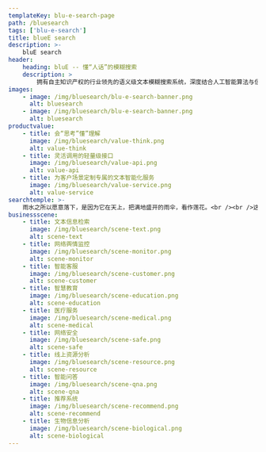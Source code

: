 ```yaml
---
templateKey: blu-e-search-page
path: /bluesearch
tags: ['blu-e-search']
title: blueE search
description: >-
    bluE search
header:
    heading: bluE -- 懂“人话”的模糊搜索
    description: >
        拥有自主知识产权的行业领先的语义级文本模糊搜索系统，深度结合人工智能算法与信息检索技术，基于经过多层次训练的深度学习语言模型组，实现文本语义的高效挖掘，给予拟人思维的智慧理解。 轻量、快速、查全率高、理解层次深、信息定位准。
images:
    - image: /img/bluesearch/blu-e-search-banner.png
      alt: bluesearch
    - image: /img/bluesearch/blu-e-search-banner.png
      alt: bluesearch
productvalue:
    - title: 会“思考”懂”理解
      image: /img/bluesearch/value-think.png
      alt: value-think
    - title: 灵活调用的轻量级接口
      image: /img/bluesearch/value-api.png
      alt: value-api
    - title: 为客户场景定制专属的文本智能化服务
      image: /img/bluesearch/value-service.png
      alt: value-service
searchtemple: >-
    雨水之所以愿意落下，是因为它在天上，把满地盛开的雨伞，看作莲花。<br /><br />这个想象有些大，大到可以覆盖我走过的所有的路。人生大概是随时要迎接雨的，直到雨成为身体的一部分。雨是一种巨大的力量，它来自天堂。我想象，在夏末的黄昏，或者是春天的早晨，大自然会有某种力量在凝聚，在地上的人们不注意的时候，某种力量突然苏醒，这是云团里隐藏着的季节的神秘。<br /><br />我在早上起来，可以感觉到空气中这些微小的湿度。打开窗户的时候，常常忘记了今天应该翻到谷雨这个节气，翻日历这个动作对于雨来说是多么的渺小，对于我来说却是必不可少的。这个时候桃花在日历的后面悄悄苏醒，风的皱褶里夹含着水分，这些细小的事件被我们日常的忙碌所掩盖，直到发现阳台上晾晒的衣物为什么还有没有干，此时才想到今天会发生点什么。然后就是上路，大街如常，人流如常，来不及欣赏云朵的变化。天空对于我们来说，既可以像天气预报那用“阴”、“晴”、“雨几个字来概括，也可以用好多天……
businessscene:
    - title: 文本信息检索
      image: /img/bluesearch/scene-text.png
      alt: scene-text
    - title: 网络舆情监控
      image: /img/bluesearch/scene-monitor.png
      alt: scene-monitor
    - title: 智能客服
      image: /img/bluesearch/scene-customer.png
      alt: scene-customer
    - title: 智慧教育
      image: /img/bluesearch/scene-education.png
      alt: scene-education
    - title: 医疗服务
      image: /img/bluesearch/scene-medical.png
      alt: scene-medical
    - title: 网络安全
      image: /img/bluesearch/scene-safe.png
      alt: scene-safe
    - title: 线上资源分析
      image: /img/bluesearch/scene-resource.png
      alt: scene-resource
    - title: 智能问答
      image: /img/bluesearch/scene-qna.png
      alt: scene-qna
    - title: 推荐系统
      image: /img/bluesearch/scene-recommend.png
      alt: scene-recommend
    - title: 生物信息分析
      image: /img/bluesearch/scene-biological.png
      alt: scene-biological
---
```

